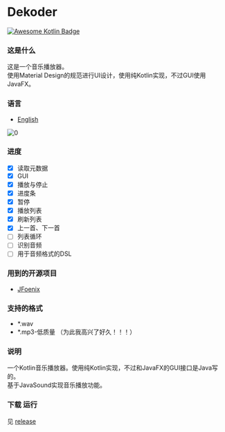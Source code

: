 # Dekoder

[![Awesome Kotlin Badge](https://kotlin.link/awesome-kotlin.svg)](https://github.com/KotlinBy/awesome-kotlin)

### 这是什么
这是一个音乐播放器。<br/>
使用Material Design的规范进行UI设计，使用纯Kotlin实现，不过GUI使用JavaFX。<br/>

### 语言
+ [English](./README.md)

![0](./art/04.PNG)

### 进度
+ [X] 读取元数据
+ [X] GUI
+ [X] 播放与停止
+ [X] 进度条
+ [X] 暂停
+ [X] 播放列表
+ [X] 刷新列表
+ [X] 上一首、下一首
+ [ ] 列表循环
+ [ ] 识别音频
+ [ ] 用于音频格式的DSL

### 用到的开源项目
+ [JFoenix](https://github.com/jfoenixadmin/JFoenix)

### 支持的格式
+ *.wav
+ *.mp3-低质量 （为此我高兴了好久！！！）

### 说明
一个Kotlin音乐播放器。使用纯Kotlin实现，不过和JavaFX的GUI接口是Java写的。<br/>
基于JavaSound实现音乐播放功能。<br/>

### 下载 运行

见 [release](https://github.com/ice1000/Dekoder/releases)
